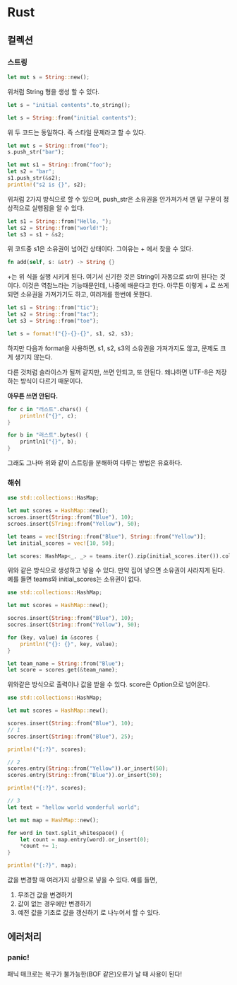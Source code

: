 # Rust
## 컬렉션
### 스트링
```rs
let mut s = String::new();
```
위처럼 String 형을 생성 할 수 있다.

```rs
let s = "initial contents".to_string();

let s = String::from("initial contents");
```
위 두 코드는 동일하다. 즉 스타일 문제라고 할 수 있다.

```rs
let mut s = String::from("foo");
s.push_str("bar");

let mut s1 = String::from("foo");
let s2 = "bar";
s1.push_str(&s2);
println!("s2 is {}", s2);
```
위처럼 2가지 방식으로 할 수 있으며, push_str은 소유권을 안가져가서 맨 밑 구문이 정상적으로 실행됨을 알 수 있다.

```rs
let s1 = String::from("Hello, ");
let s2 = String::from("world!");
let s3 = s1 + &s2;
```
위 코드중 s1은 소유권이 넘어간 상태이다. 그이유는 + 에서 찾을 수 있다. 

```rs
fn add(self, s: &str) -> String {}
```
+는 위 식을 실행 시키게 된다. 여기서 신기한 것은 String이 자동으로 str이 된다는 것이다. 이것은 역참느라는 기능때문인데, 나중에 배운다고 한다. 아무튼 이렇게 + 로 쓰게 되면 소유권을 가져가기도 하고, 여러개를 한번에 못한다.

```rs
let s1 = String::from("tic");
let s2 = String::from("tac");
let s3 = String::from("toe");

let s = format!("{}-{}-{}", s1, s2, s3);
```
하지만 다음과 format을 사용하면, s1, s2, s3의 소유권을 가져가지도 않고, 문제도 크게 생기지 않는다.

다른 것처럼 슬라이스가 될꺼 같지만, 쓰면 안되고, 또 안된다. 왜냐하면 UTF-8은 저장하는 방식이 다르기 때문이다.

**아무튼 쓰면 안된다.**

```rs
for c in "러스트".chars() {
    println!("{}", c);
}

for b in "러스트".bytes() {
    println1("{}", b);
}
```
그래도 그나마 위와 같이 스트링을 분해하여 다루는 방법은 유효하다.

### 해쉬
```rs
use std::collections::HasMap;

let mut scores = HashMap::new();
scroes.insert(String::from("Blue"), 10);
scroes.insert(STring::from("Yellow"), 50);

let teams = vec![String::from("Blue"), String::from("Yellow")];
let initial_scores = vec![10, 50];

let scores: HashMap<_, _> = teams.iter().zip(initial_scores.iter()).collect();
```
위와 같은 방식으로 생성하고 넣을 수 있다. 만약 집어 넣으면 소유권이 사라지게 된다. 예를 들면 teams와 initial_scores는 소유권이 없다.

```rs
use std::collections::HashMap;

let mut scores = HashMap::new();

socres.insert(String::from("Blue"), 10);
socres.insert(String::from("Yellow"), 50);

for (key, value) in &scores {
    println!("{}: {}", key, value);
}

let team_name = String::from("Blue");
let score = scores.get(&team_name);
```
위와같은 방식으로 출력이나 값을 받을 수 있다. score은 Option으로 넘어온다.

```rs
use std::collections::HashMap;

let mut scores = HashMap::new();

scores.insert(String::from("Blue"), 10);
// 1
socres.insert(String::from("Blue"), 25);

println!("{:?}", scores);

// 2
scores.entry(String::from("Yellow")).or_insert(50);
scores.entry(String::from("Blue")).or_insert(50);

println!("{:?}", scores);

// 3
let text = "hellow world wonderful world";

let mut map = HashMap::new();

for word in text.split_whitespace() {
    let count = map.entry(word).or_insert(0);
    *count += 1;
}

println!("{:?}", map);
```
값을 변경할 때 여러가지 상황으로 넣을 수 있다. 예를 들면,
1. 무조건 값을 변경하기
2. 값이 없는 경우에만 변경하기
3. 예전 값을 기초로 값을 갱신하기 
로 나누어서 할 수 있다.

## 에러처리
### panic! 
패닉 매크로는 복구가 불가능한(BOF 같은)오류가 날 때 사용이 된다!